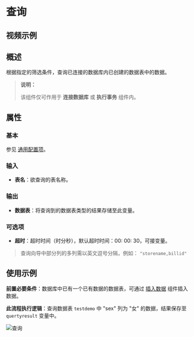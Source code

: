 # 查询

## 视频示例

## 概述

根据指定的筛选条件，查询已连接的数据库内已创建的数据表中的数据。

> **说明：**
>
> 该组件仅可作用于 **连接数据库** 或 **执行事务** 组件内。

## 属性

### 基本

参见 [通用配置项](../Appendix/CommonConfigurationItems.md)。

### 输入

- **表名**：欲查询的表名称。

### 输出

- **数据表**：将查询到的数据表类型的结果存储至此变量。

### 可选项

- **超时**：超时时间（时分秒），默认超时时间：00: 00: 30，可接变量。

> 查询向导中部分列的多列需以英文逗号分隔，例如： ```"storename,billid"```

## 使用示例

**前置必要条件**：数据库中已有一个已有数据的数据表，可通过 [插入数据](../Database/InsertData.md) 组件插入数据。

**此流程执行逻辑**：查询数据表 `testdemo` 中 "sex" 列为 "女" 的数据，结果保存至 `quertyresult` 变量中。

![查询](https://docimages.blob.core.chinacloudapi.cn/images/Activities/queryfilterdata20210924.png)
